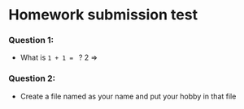 # Homework submission test

### Question 1:
* What is `1 + 1 = ` ?
2
=> 

### Question 2:
* Create a file named as your name and put your hobby in that file
